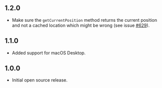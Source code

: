 ## 1.2.0

- Make sure the `getCurrentPosition` method returns the current position and not a cached location which might be wrong (see issue [#629](https://github.com/Baseflow/flutter-geolocator/issues/629)).

## 1.1.0

- Added support for macOS Desktop.

## 1.0.0

- Initial open source release.

